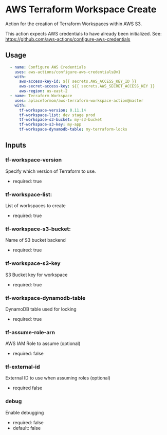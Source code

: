 AWS Terraform Workspace Create
==============================

Action for the creation of Terraform Workspaces within AWS S3.

This action expects AWS credentials to have already been initialized.
See: https://github.com/aws-actions/configure-aws-credentials

Usage
-----

```yaml
  - name: Configure AWS Credentials
    uses: aws-actions/configure-aws-credentials@v1
    with:
      aws-access-key-id: ${{ secrets.AWS_ACCESS_KEY_ID }}
      aws-secret-access-key: ${{ secrets.AWS_SECRET_ACCESS_KEY }}
      aws-region: us-east-2
  - name: Terraform Workspace
    uses: aplaceformom/aws-terraform-workspace-action@master
    with:
      tf-workspace-version: 0.11.14
      tf-workspace-list: dev stage prod
      tf-workspace-s3-bucket: my-s3-bucket
      tf-workspace-s3-key: my-app
      tf-workspace-dynamodb-table: my-terraform-locks
```

Inputs
------

### tf-workspace-version
Specify which version of Terraform to use.
- required: true

### tf-workspace-list:
List of workspaces to create
- required: true

### tf-workspace-s3-bucket:
Name of S3 bucket backend
- required: true

### tf-workspace-s3-key
S3 Bucket key for workspace
- required: true

### tf-workspace-dynamodb-table
DynamoDB table used for locking
- required: true

### tf-assume-role-arn
AWS IAM Role to assume (optional)
- required: false


### tf-external-id
External ID to use when assuming roles (optional)
- required false

### debug
Enable debugging
- required: false
- default: false
